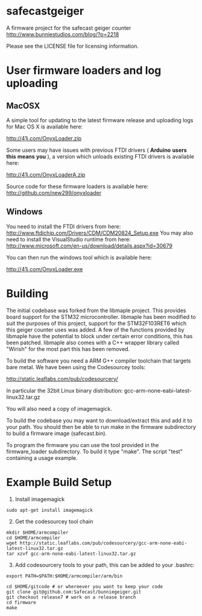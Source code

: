 safecastgeiger
==============

A firmware project for the safecast geiger counter http://www.bunniestudios.com/blog/?p=2218

Please see the LICENSE file for licensing information. 

User firmware loaders and log uploading
=======================================

MacOSX
------

A simple tool for updating to the latest firmware release and uploading logs for Mac OS X is available here:

http://41j.com/OnyxLoader.zip

Some users may have issues with previous FTDI drivers ( **Arduino** **users** **this** **means** **you** ), a version which unloads existing FTDI drivers is available here:

http://41j.com/OnyxLoaderA.zip

Source code for these firmware loaders is available here: http://github.com/new299/onyxloader

Windows
-------

You need to install the FTDI drivers from here: http://www.ftdichip.com/Drivers/CDM/CDM20824_Setup.exe 
You may also need to install the VisualStudio runtime from here: http://www.microsoft.com/en-us/download/details.aspx?id=30679

You can then run the windows tool which is available here:

http://41j.com/OnyxLoader.exe

Building
========

The initial codebase was forked from the libmaple project. This provides board support for the STM32 microcontroller. libmaple has been modified to suit the purposes of this project, support for the STM32F103RET6 which this geiger counter uses was added. A few of the functions provided by libmaple have the potential to block under certain error conditions, this has been patched. libmaple also comes with a C++ wrapper library called "Wirish" for the most part this has been removed.

To build the software you need a ARM G++ compiler toolchain that targets bare metal. We have been using the Codesourcey tools:

http://static.leaflabs.com/pub/codesourcery/

In particular the 32bit Linux binary distribution: gcc-arm-none-eabi-latest-linux32.tar.gz

You will also need a copy of imagemagick.

To build the codebase you may want to download/extract this and add it to your path. You should then be able to run make in the firmware subdirectory to build a firmware image (safecast.bin).

To program the firmware you can use the tool provided in the firmware_loader subdirectory. To build it type "make". The script "test" containing a usage example.

Example Build Setup
===================

1. Install imagemagick

```
sudo apt-get install imagemagick
```
2. Get the codesourcey tool chain

```
mkdir $HOME/armcompiler
cd $HOME/armcompiler
wget http://static.leaflabs.com/pub/codesourcery/gcc-arm-none-eabi-latest-linux32.tar.gz
tar xzvf gcc-arm-none-eabi-latest-linux32.tar.gz
```

3. Add codesourcery tools to your path, this can be added to your .bashrc:

```
export PATH=$PATH:$HOME/armcompiler/arm/bin

cd $HOME/gitcode # or whereever you want to keep your code 
git clone git@github.com:Safecast/bunniegeiger.git
git checkout release7 # work on a release branch
cd firmware
make
```
